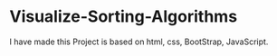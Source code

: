 # Visualize-Sorting-Algorithms
I have made this Project is based on html, css, BootStrap, JavaScript.
